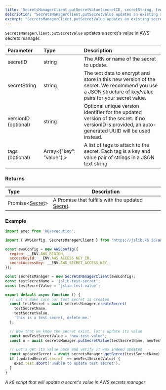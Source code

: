 ```yaml
---
title: 'SecretsManagerClient.putSecretValue(secretID, secretString, [versionID], [tags])'
description: "SecretsManagerClient.putSecretValue updates an existing secret's value"
excerpt: "SecretsManagerClient.putSecretValue updates an existing secret's value"
---
```


`SecretsManagerClient.putSecretValue` updates a secret's value in AWS' secrets manager.

| Parameter            | Type                     | Description                                                                                                                                           |
| :------------------- | :----------------------- | :---------------------------------------------------------------------------------------------------------------------------------------------------- |
| secretID             | string                   | The ARN or name of the secret to update.                                                                                                              |
| secretString         | string                   | The text data to encrypt and store in this new version of the secret. We recommend you use a JSON structure of key/value pairs for your secret value. |
| versionID (optional) | string                   | Optional unique version identifier for the updated version of the secret. If no versionID is provided, an auto-generated UUID will be used instead.    |
| tags (optional)      | Array<{"key": "value"},> | A list of tags to attach to the secret. Each tag is a key and value pair of strings in a JSON text string                                             |

### Returns

| Type | Description |
| :--- | ----------- |
| Promise<[Secret](/javascript-api/jslib/aws/secretsmanagerclient/secret)> | A Promise that fulfills with the updated [Secret](/javascript-api/jslib/aws/secretsmanagerclient/secret). |

### Example

<CodeGroup labels={[]}>

```javascript
import exec from 'k6/execution';

import { AWSConfig, SecretsManagerClient } from 'https://jslib.k6.io/aws/0.9.0/secrets-manager.js';

const awsConfig = new AWSConfig({
  region: __ENV.AWS_REGION,
  accessKeyId: __ENV.AWS_ACCESS_KEY_ID,
  secretAccessKey: __ENV.AWS_SECRET_ACCESS_KEY,
});

const secretsManager = new SecretsManagerClient(awsConfig);
const testSecretName = 'jslib-test-secret';
const testSecretValue = 'jslib-test-value';

export default async function () {
  // Let's make sure our test secret is created
  const testSecret = await secretsManager.createSecret(
    testSecretName,
    testSecretValue,
    'this is a test secret, delete me.'
  );

  // Now that we know the secret exist, let's update its value
  const newTestSecretValue = 'new-test-value';
  const u = await secretsManager.putSecretValue(testSecretName, newTestSecretValue);

  // Let's get its value back and verify it was indeed updated
  const updatedSecret = await secretsManager.getSecret(testSecretName);
  if (updatedSecret.secret !== newTestSecretValue) {
    exec.test.abort('unable to update test secret');
  }
}
```

_A k6 script that will update a secret's value in AWS secrets manager_

</CodeGroup>